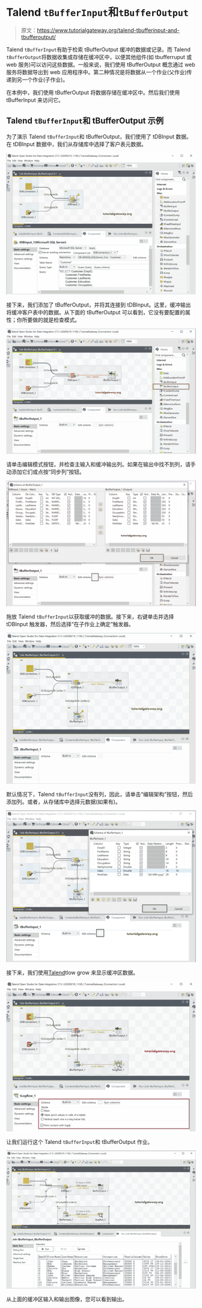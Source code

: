# Talend `tBufferInput`和`tBufferOutput`

> 原文：<https://www.tutorialgateway.org/talend-tbufferinput-and-tbufferoutput/>

Talend `tBufferInput`有助于检索 tBufferOutput 缓冲的数据或记录。而 Talend `tBufferOutput`将数据收集或存储在缓冲区中，以便其他组件(如 tbufferruput 或 web 服务)可以访问这些数据。一般来说，我们使用 tBufferOutput 概念通过 web 服务将数据导出到 web 应用程序中。第二种情况是将数据从一个作业(父作业)传递到另一个作业(子作业)。

在本例中，我们使用 tBufferOutput 将数据存储在缓冲区中。然后我们使用 tBufferInput 来访问它。

## Talend `tBufferInput`和 tBufferOutput 示例

为了演示 Talend `tBufferInput`和 tBufferOutput，我们使用了 tDBInput 数据。在 tDBInput 数据中，我们从存储库中选择了客户表元数据。

![Talend `tBufferInput` and tBufferOutput 1](img/4fad917dd283e095ea5e2d857cfcd8a8.png)

接下来，我们添加了 tBufferOutput，并将其连接到 tDBInput。这里，缓冲输出将缓冲客户表中的数据。从下面的 tBufferOutput 可以看到，它没有要配置的属性；你所要做的就是检查模式。

![Talend `tBufferInput` and tBufferOutput 2](img/df2ca97016ee26fdb7baf443c8e98df5.png)

请单击编辑模式按钮，并检查主输入和缓冲输出列。如果在输出中找不到列，请手动添加它们或点按“同步列”按钮。

![Talend `tBufferInput` and tBufferOutput 3](img/23886874c650872324c1c18e9296bb94.png)

拖放 Talend `tBufferInput`以获取缓冲的数据。接下来，右键单击并选择 tDBInput 触发器，然后选择“在子作业上确定”触发器。

![Talend `tBufferInput` and tBufferOutput 4](img/1a3de714c70745da1775a63370532a80.png)

默认情况下，Talend `tBufferInput`没有列，因此，请单击“编辑架构”按钮，然后添加列。或者，从存储库中选择元数据(如果有)。

![Talend `tBufferInput` and tBufferOutput 5](img/7e7083319719b4440fd6f1d62e4f7402.png)

接下来，我们使用[Talend](https://www.tutorialgateway.org/talend-tutorial/)tlow grow 来显示缓冲区数据。

![Talend `tBufferInput` and tBufferOutput 6](img/11c521c1b62b7c668242462b5b7c3a40.png)

让我们运行这个 Talend `tBufferInput`和 tBufferOutput 作业。

![Talend `tBufferInput` and tBufferOutput 7](img/2184153d3de010ac669bd0c56d7d1879.png)

从上面的缓冲区输入和输出图像，您可以看到输出。